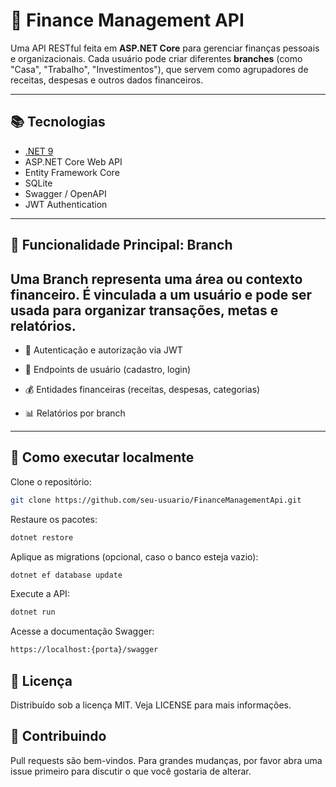 # 💸 Finance Management API

Uma API RESTful feita em **ASP.NET Core** para gerenciar finanças pessoais e organizacionais. Cada usuário pode criar diferentes **branches** (como "Casa", "Trabalho", "Investimentos"), que servem como agrupadores de receitas, despesas e outros dados financeiros.

---

## 📚 Tecnologias

- [.NET 9](https://dotnet.microsoft.com/en-us/)
- ASP.NET Core Web API
- Entity Framework Core
- SQLite
- Swagger / OpenAPI
- JWT Authentication

---

## 📁 Funcionalidade Principal: Branch

Uma **Branch** representa uma área ou contexto financeiro. É vinculada a um usuário e pode ser usada para organizar transações, metas e relatórios.
--- 
- 🔐 Autenticação e autorização via JWT

- 👤 Endpoints de usuário (cadastro, login)

- 💰 Entidades financeiras (receitas, despesas, categorias)

- 📊 Relatórios por branch

---

## 🧭 Como executar localmente
Clone o repositório:
``` bash
git clone https://github.com/seu-usuario/FinanceManagementApi.git
```
Restaure os pacotes: 
``` bash
dotnet restore
```

Aplique as migrations (opcional, caso o banco esteja vazio):

```bash
dotnet ef database update
```

Execute a API:

``` bash
dotnet run
```
Acesse a documentação Swagger:

```bash
https://localhost:{porta}/swagger
```

## 📄 Licença
Distribuído sob a licença MIT. Veja LICENSE para mais informações.

## 🤝 Contribuindo
Pull requests são bem-vindos. Para grandes mudanças, por favor abra uma issue primeiro para discutir o que você gostaria de alterar.

